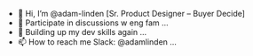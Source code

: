 - 👋 Hi, I’m @adam-linden [Sr. Product Designer – Buyer Decide]
- 👀 Participate in discussions w eng fam ...
- 🌱 Building up my dev skills again ...
- 📫 How to reach me Slack: @adamlinden ...

<!---
adam-linden/adam-linden is a ✨ special ✨ repository because its `README.md` (this file) appears on your GitHub profile.
You can click the Preview link to take a look at your changes.
--->

